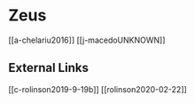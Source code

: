# Zeus


[[a-chelariu2016]]
[[j-macedoUNKNOWN]]

## External Links
[[c-rolinson2019-9-19b]]
[[rolinson2020-02-22]]